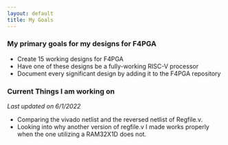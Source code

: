 ```yaml
---
layout: default
title: My Goals
---
```


### My primary goals for my designs for F4PGA
* Create 15 working designs for F4PGA
* Have one of these designs be a fully-working RISC-V processor
* Document every significant design by adding it to the F4PGA repository

### Current Things I am working on
*Last updated on 6/1/2022*
* Comparing the vivado netlist and the reversed netlist of Regfile.v.
* Looking into why another version of regfile.v I made works properly when the one utilizing a RAM32X1D does not. 
